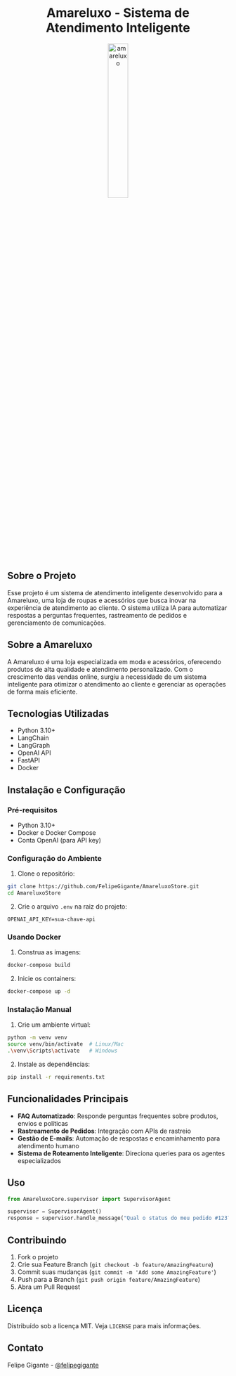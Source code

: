 <h1 align="center"> Amareluxo - Sistema de Atendimento Inteligente </h1>

<p align="center">
  <img src="https://i.ibb.co/ymrT2bzH/amareluxo.png" alt="amareluxo" border="0" width="30%" height="30%">
</p>

## Sobre o Projeto

Esse projeto é um sistema de atendimento inteligente desenvolvido para a Amareluxo, uma loja de roupas e acessórios que busca inovar na experiência de atendimento ao cliente. O sistema utiliza IA para automatizar respostas a perguntas frequentes, rastreamento de pedidos e gerenciamento de comunicações.

## Sobre a Amareluxo

A Amareluxo é uma loja especializada em moda e acessórios, oferecendo produtos de alta qualidade e atendimento personalizado. Com o crescimento das vendas online, surgiu a necessidade de um sistema inteligente para otimizar o atendimento ao cliente e gerenciar as operações de forma mais eficiente.

## Tecnologias Utilizadas

- Python 3.10+
- LangChain
- LangGraph
- OpenAI API
- FastAPI
- Docker

## Instalação e Configuração

### Pré-requisitos

- Python 3.10+
- Docker e Docker Compose
- Conta OpenAI (para API key)

### Configuração do Ambiente

1. Clone o repositório:
```bash
git clone https://github.com/FelipeGigante/AmareluxoStore.git
cd AmareluxoStore
```

2. Crie o arquivo `.env` na raiz do projeto:
```env
OPENAI_API_KEY=sua-chave-api
```

### Usando Docker

1. Construa as imagens:
```bash
docker-compose build
```

2. Inicie os containers:
```bash
docker-compose up -d
```

### Instalação Manual

1. Crie um ambiente virtual:
```bash
python -m venv venv
source venv/bin/activate  # Linux/Mac
.\venv\Scripts\activate   # Windows
```

2. Instale as dependências:
```bash
pip install -r requirements.txt
```

## Funcionalidades Principais

- **FAQ Automatizado**: Responde perguntas frequentes sobre produtos, envios e políticas
- **Rastreamento de Pedidos**: Integração com APIs de rastreio
- **Gestão de E-mails**: Automação de respostas e encaminhamento para atendimento humano
- **Sistema de Roteamento Inteligente**: Direciona queries para os agentes especializados

## Uso

```python
from AmareluxoCore.supervisor import SupervisorAgent

supervisor = SupervisorAgent()
response = supervisor.handle_message("Qual o status do meu pedido #123?")
```

## Contribuindo

1. Fork o projeto
2. Crie sua Feature Branch (`git checkout -b feature/AmazingFeature`)
3. Commit suas mudanças (`git commit -m 'Add some AmazingFeature'`)
4. Push para a Branch (`git push origin feature/AmazingFeature`)
5. Abra um Pull Request

## Licença

Distribuído sob a licença MIT. Veja `LICENSE` para mais informações.

## Contato

Felipe Gigante - [@felipegigante](https://www.linkedin.com/in/felipegigante/)
